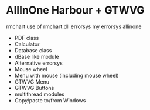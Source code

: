 # AllInOne Harbour + GTWVG

rmchart    use of rmchart.dll
errorsys   my errorsys
allinone
- PDF class
- Calculator
- Database class
- dBase like module
- Alternative errorsys
- Mouse wheel
- Menu with mouse (including mouse wheel)
- GTWVG Menu
- GTWVG Buttons
- multithread modules
- Copy/paste to/from Windows
